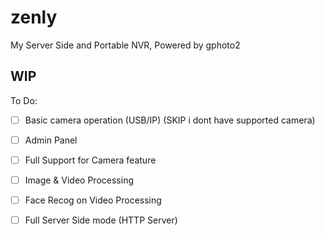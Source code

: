 # zenly
My Server Side and Portable NVR, Powered by gphoto2

## WIP

To Do:

- [ ] Basic camera operation (USB/IP) (SKIP i dont have supported camera)
- [ ] Admin Panel
- [ ] Full Support for Camera feature
- [ ] Image & Video Processing
- [ ] Face Recog on Video Processing
- [ ] Full Server Side mode (HTTP Server)


